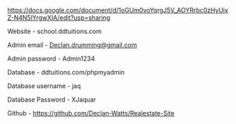 https://docs.google.com/document/d/1oGUm0voYqrgJ5V_AOYRrbc0zHyUjxZ-N4N5lYrgwXIA/edit?usp=sharing

Website - school.ddtuitions.com

Admin email - Declan.drumming@gmail.com

Admin password - Admin1234

Database - ddtuitions.com/phpmyadmin

Database username - jaq

Database Password - XJaquar

Github - https://github.com/Declan-Watts/Realestate-Site
